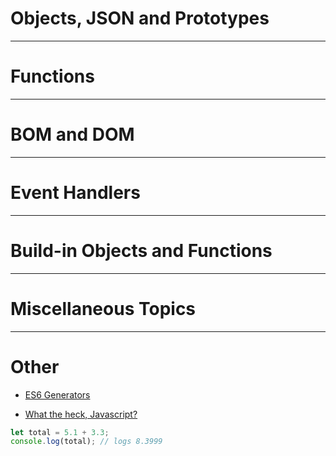 
# Objects, JSON and Prototypes


---
# Functions


---
# BOM and DOM


---
# Event Handlers


---
# Build-in Objects and Functions


---
# Miscellaneous Topics



---
# Other
- [ES6 Generators](https://davidwalsh.name/es6-generators)

- [What the heck, Javascript?](https://gist.github.com/brettinternet/acb72b414d5434fd97d0c3de89fac501)

```javascript
let total = 5.1 + 3.3;
console.log(total); // logs 8.3999
```
